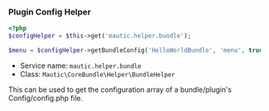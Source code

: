 ### Plugin Config Helper
```php
<?php 
$configHelper = $this->get('mautic.helper.bundle');

$menu = $configHelper->getBundleConfig('HelloWorldBundle', 'menu', true);
```

* Service name: `mautic.helper.bundle`
* Class: `Mautic\CoreBundle\Helper\BundleHelper`

This can be used to get the configuration array of a bundle/plugin's Config/config.php file.
